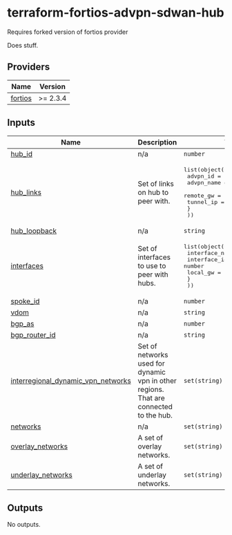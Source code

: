 <!-- BEGIN_TF_DOCS -->
# terraform-fortios-advpn-sdwan-hub

Requires forked version of fortios provider

Does stuff.

## Providers

| Name | Version |
|------|---------|
| <a name="provider_fortios"></a> [fortios](#provider\_fortios) | >= 2.3.4 |

## Inputs

| Name | Description | Type | Default | Required |
|------|-------------|------|---------|:--------:|
| <a name="input_hub_id"></a> [hub\_id](#input\_hub\_id) | n/a | `number` | n/a | yes |
| <a name="input_hub_links"></a> [hub\_links](#input\_hub\_links) | Set of links on hub to peer with. | <pre>list(object({<br>    advpn_id   = number<br>    advpn_name = string<br>    remote_gw  = string<br>    tunnel_ip  = string<br>    }<br>  ))</pre> | n/a | yes |
| <a name="input_hub_loopback"></a> [hub\_loopback](#input\_hub\_loopback) | n/a | `string` | n/a | yes |
| <a name="input_interfaces"></a> [interfaces](#input\_interfaces) | Set of interfaces to use to peer with hubs. | <pre>list(object({<br>    interface_name = string<br>    interface_id   = number<br>    local_gw       = string # add cost<br>    }<br>  ))</pre> | n/a | yes |
| <a name="input_spoke_id"></a> [spoke\_id](#input\_spoke\_id) | n/a | `number` | n/a | yes |
| <a name="input_vdom"></a> [vdom](#input\_vdom) | n/a | `string` | n/a | yes |
| <a name="input_bgp_as"></a> [bgp\_as](#input\_bgp\_as) | n/a | `number` | `65000` | no |
| <a name="input_bgp_router_id"></a> [bgp\_router\_id](#input\_bgp\_router\_id) | n/a | `string` | `null` | no |
| <a name="input_interregional_dynamic_vpn_networks"></a> [interregional\_dynamic\_vpn\_networks](#input\_interregional\_dynamic\_vpn\_networks) | Set of networks used for dynamic vpn in other regions. That are connected to the hub. | `set(string)` | `[]` | no |
| <a name="input_networks"></a> [networks](#input\_networks) | n/a | `set(string)` | `[]` | no |
| <a name="input_overlay_networks"></a> [overlay\_networks](#input\_overlay\_networks) | A set of overlay networks. | `set(string)` | `[]` | no |
| <a name="input_underlay_networks"></a> [underlay\_networks](#input\_underlay\_networks) | A set of underlay networks. | `set(string)` | `[]` | no |

## Outputs

No outputs.
<!-- END_TF_DOCS -->